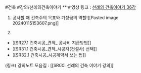 #건축 #강의/선례의건축이야기 
**☆영상 링크 : [선례의 건축이야기 36강](https://www.youtube.com/watch?v=ngoBHtIBGsM&list=PLeMPhcUWS8U3963UZTVKjDhPjPtq02_pW&index=36)

1. 공사할 때 건축주의 목표와 기성금의 역할![[Pasted image 20240115153607.png]]
	
2.


	
- [[SR27.1 건축시공_견적_ 공사비 지급방법]]
- [[SR31.1 건축시공_견적_시공자(건설사) 선택]]
- [[SR32.1 건축시공_시공계약서 쓰는 법]]
	
(링크) 강의노트 모음집 : [[SR00. 선례의 건축 이야기 강의]]